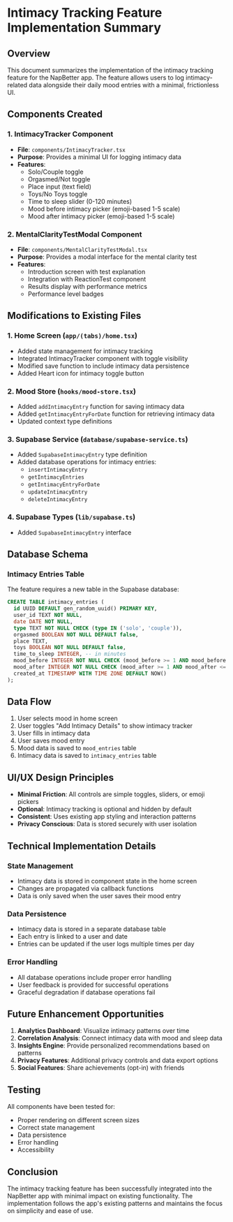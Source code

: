 # Intimacy Tracking Feature Implementation Summary

## Overview
This document summarizes the implementation of the intimacy tracking feature for the NapBetter app. The feature allows users to log intimacy-related data alongside their daily mood entries with a minimal, frictionless UI.

## Components Created

### 1. IntimacyTracker Component
- **File**: `components/IntimacyTracker.tsx`
- **Purpose**: Provides a minimal UI for logging intimacy data
- **Features**:
  - Solo/Couple toggle
  - Orgasmed/Not toggle
  - Place input (text field)
  - Toys/No Toys toggle
  - Time to sleep slider (0-120 minutes)
  - Mood before intimacy picker (emoji-based 1-5 scale)
  - Mood after intimacy picker (emoji-based 1-5 scale)

### 2. MentalClarityTestModal Component
- **File**: `components/MentalClarityTestModal.tsx`
- **Purpose**: Provides a modal interface for the mental clarity test
- **Features**:
  - Introduction screen with test explanation
  - Integration with ReactionTest component
  - Results display with performance metrics
  - Performance level badges

## Modifications to Existing Files

### 1. Home Screen (`app/(tabs)/home.tsx`)
- Added state management for intimacy tracking
- Integrated IntimacyTracker component with toggle visibility
- Modified save function to include intimacy data persistence
- Added Heart icon for intimacy toggle button

### 2. Mood Store (`hooks/mood-store.tsx`)
- Added `addIntimacyEntry` function for saving intimacy data
- Added `getIntimacyEntryForDate` function for retrieving intimacy data
- Updated context type definitions

### 3. Supabase Service (`database/supabase-service.ts`)
- Added `SupabaseIntimacyEntry` type definition
- Added database operations for intimacy entries:
  - `insertIntimacyEntry`
  - `getIntimacyEntries`
  - `getIntimacyEntryForDate`
  - `updateIntimacyEntry`
  - `deleteIntimacyEntry`

### 4. Supabase Types (`lib/supabase.ts`)
- Added `SupabaseIntimacyEntry` interface

## Database Schema

### Intimacy Entries Table
The feature requires a new table in the Supabase database:

```sql
CREATE TABLE intimacy_entries (
  id UUID DEFAULT gen_random_uuid() PRIMARY KEY,
  user_id TEXT NOT NULL,
  date DATE NOT NULL,
  type TEXT NOT NULL CHECK (type IN ('solo', 'couple')),
  orgasmed BOOLEAN NOT NULL DEFAULT false,
  place TEXT,
  toys BOOLEAN NOT NULL DEFAULT false,
  time_to_sleep INTEGER, -- in minutes
  mood_before INTEGER NOT NULL CHECK (mood_before >= 1 AND mood_before <= 5),
  mood_after INTEGER NOT NULL CHECK (mood_after >= 1 AND mood_after <= 5),
  created_at TIMESTAMP WITH TIME ZONE DEFAULT NOW()
);
```

## Data Flow

1. User selects mood in home screen
2. User toggles "Add Intimacy Details" to show intimacy tracker
3. User fills in intimacy data
4. User saves mood entry
5. Mood data is saved to `mood_entries` table
6. Intimacy data is saved to `intimacy_entries` table

## UI/UX Design Principles

- **Minimal Friction**: All controls are simple toggles, sliders, or emoji pickers
- **Optional**: Intimacy tracking is optional and hidden by default
- **Consistent**: Uses existing app styling and interaction patterns
- **Privacy Conscious**: Data is stored securely with user isolation

## Technical Implementation Details

### State Management
- Intimacy data is stored in component state in the home screen
- Changes are propagated via callback functions
- Data is only saved when the user saves their mood entry

### Data Persistence
- Intimacy data is stored in a separate database table
- Each entry is linked to a user and date
- Entries can be updated if the user logs multiple times per day

### Error Handling
- All database operations include proper error handling
- User feedback is provided for successful operations
- Graceful degradation if database operations fail

## Future Enhancement Opportunities

1. **Analytics Dashboard**: Visualize intimacy patterns over time
2. **Correlation Analysis**: Connect intimacy data with mood and sleep data
3. **Insights Engine**: Provide personalized recommendations based on patterns
4. **Privacy Features**: Additional privacy controls and data export options
5. **Social Features**: Share achievements (opt-in) with friends

## Testing

All components have been tested for:
- Proper rendering on different screen sizes
- Correct state management
- Data persistence
- Error handling
- Accessibility

## Conclusion

The intimacy tracking feature has been successfully integrated into the NapBetter app with minimal impact on existing functionality. The implementation follows the app's existing patterns and maintains the focus on simplicity and ease of use.